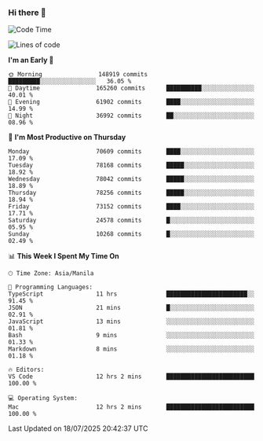 ### Hi there 👋

<!--START_SECTION:waka-->
![Code Time](http://img.shields.io/badge/Code%20Time-6%2C128%20hrs%2029%20mins-blue)

![Lines of code](https://img.shields.io/badge/From%20Hello%20World%20I%27ve%20Written-142.4%20million%20lines%20of%20code-blue)

**I'm an Early 🐤** 

```text
🌞 Morning                148919 commits      █████████░░░░░░░░░░░░░░░░   36.05 % 
🌆 Daytime                165260 commits      ██████████░░░░░░░░░░░░░░░   40.01 % 
🌃 Evening                61902 commits       ████░░░░░░░░░░░░░░░░░░░░░   14.99 % 
🌙 Night                  36992 commits       ██░░░░░░░░░░░░░░░░░░░░░░░   08.96 % 
```
📅 **I'm Most Productive on Thursday** 

```text
Monday                   70609 commits       ████░░░░░░░░░░░░░░░░░░░░░   17.09 % 
Tuesday                  78168 commits       █████░░░░░░░░░░░░░░░░░░░░   18.92 % 
Wednesday                78042 commits       █████░░░░░░░░░░░░░░░░░░░░   18.89 % 
Thursday                 78256 commits       █████░░░░░░░░░░░░░░░░░░░░   18.94 % 
Friday                   73152 commits       ████░░░░░░░░░░░░░░░░░░░░░   17.71 % 
Saturday                 24578 commits       █░░░░░░░░░░░░░░░░░░░░░░░░   05.95 % 
Sunday                   10268 commits       █░░░░░░░░░░░░░░░░░░░░░░░░   02.49 % 
```


📊 **This Week I Spent My Time On** 

```text
🕑︎ Time Zone: Asia/Manila

💬 Programming Languages: 
TypeScript               11 hrs              ███████████████████████░░   91.45 % 
JSON                     21 mins             █░░░░░░░░░░░░░░░░░░░░░░░░   02.91 % 
JavaScript               13 mins             ░░░░░░░░░░░░░░░░░░░░░░░░░   01.81 % 
Bash                     9 mins              ░░░░░░░░░░░░░░░░░░░░░░░░░   01.33 % 
Markdown                 8 mins              ░░░░░░░░░░░░░░░░░░░░░░░░░   01.18 % 

🔥 Editors: 
VS Code                  12 hrs 2 mins       █████████████████████████   100.00 % 

💻 Operating System: 
Mac                      12 hrs 2 mins       █████████████████████████   100.00 % 
```


 Last Updated on 18/07/2025 20:42:37 UTC
<!--END_SECTION:waka-->


<!--
**rad182/rad182** is a ✨ _special_ ✨ repository because its `README.md` (this file) appears on your GitHub profile.

Here are some ideas to get you started:

- 🔭 I’m currently working on ...
- 🌱 I’m currently learning ...
- 👯 I’m looking to collaborate on ...
- 🤔 I’m looking for help with ...
- 💬 Ask me about ...
- 📫 How to reach me: ...
- 😄 Pronouns: ...
- ⚡ Fun fact: ...
-->
